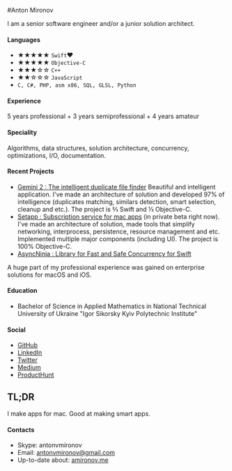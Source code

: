 #Anton Mironov

I am a senior software engineer and/or a junior solution architect.

#### Languages
* ★★★★★ `Swift`❤️
* ★★★★★ `Objective-C`
* ★★★☆☆ `C++`
* ★★☆☆☆ `JavaScript`
* `C, C#, PHP, asm x86, SQL, GLSL, Python`

#### Experience
5 years professional + 3 years semiprofessional + 4 years amateur

#### Speciality
Algorithms, data structures, solution architecture, concurrency, optimizations, I/O, documentation.

#### Recent Projects
* [Gemini 2 : The intelligent duplicate file finder](https://macpaw.com/ru/gemini) Beautiful and intelligent application. I've made an architecture of solution and developed 97% of intelligence (duplicates matching, similars detection, smart selection, cleanup and etc.). The project is ⅔ Swift and ⅓ Objective-C.
* [Setapp : Subscription service for mac apps](http://www.macrumors.com/2016/11/17/setapp-subscription-service-for-mac-apps/) (in private beta right now). I've made an architecture of solution, made tools that simplify networking, interprocess, persistence, resource management and etc. Implemented multiple major components (including UI). The project is 100% Objective-C.
* [AsyncNinja : Library for Fast and Safe Concurrency for Swift](http://async.ninja)

A huge part of my professional experience was gained on enterprise solutions for macOS and iOS.

#### Education
* Bachelor of Science in Applied Mathematics in National Technical University of Ukraine "Igor Sikorsky Kyiv Polytechnic Institute"
 
#### Social
* [GitHub](https://github.com/antonvmironov)
* [LinkedIn](https://www.linkedin.com/in/antonvmironov)
* [Twitter](https://twitter.com/AntonMironov)
* [Medium](https://medium.com/@AntonMironov)
* [ProductHunt](https://www.producthunt.com/@antonmironov)
 
## TL;DR
I make apps for mac. Good at making smart apps.

#### Contacts
* Skype: antonvmironov
* Email: [antonvmironov@gmail.com](mailto:antonvmironov@gmail.com)
* Up-to-date about: [amironov.me](http://amironov.me)